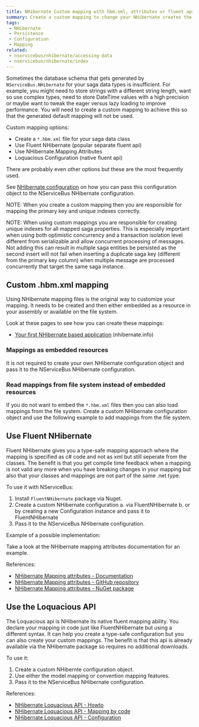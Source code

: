 ```yaml
---
title: NHibernate Custom mapping with hbm.xml, attributes or fluent api
summary: Create a custom mapping to change your NHibernate creates the database schema using different techniques.
tags:
 - NHibernate
 - Persistence
 - Configuration
 - Mapping
related:
 - nservicebus/nhibernate/accessing-data
 - nservicebus/nhibernate/index
---
```



Sometimes the database schema that gets generated by `NServiceBus.NHibernate` for your saga data types is insufficient. For example, you might need to store strings with a different string length, want so use complex types, need to store DateTime values with a high precision or maybe want to tweak the eager versus lazy loading to improve performance. You will need to create a custom mapping to achieve this so that the generated default mapping will not be used.

Custom mapping options:

* Create a `*.hbm.xml` file for your saga data class
* Use Fluent NHibernate (popular separate fluent api)
* Use NHibernate.Mapping.Attributes
* Loquacious Configuration (native fluent api)

There are probably even other options but these are the most frequently used.

See [NHibernate configuration](configuration) on how you can pass this configuration object to the NServiceBus NHibernate configuration.

NOTE: When you create a custom mapping then you are responsible for mapping the primary key and unique indexes correctly.


NOTE: When using custom mappings you are responsible for creating unique indexes for all mapped saga properties. This is especially important when using both optimistic concurrency and a transaction isolation level different from serializable and allow concurrent processing of messages. Not adding this can result in multiple saga entities be persisted as the second insert will not fail when inserting a duplicate saga key (different from the primary key column) when multiple message  are processed concurrently that target the same saga instance.


## Custom .hbm.xml mapping

Using NHibernate mapping files is the original way to customize your mapping. It needs to be created and then either embedded as a resource in your assembly or available on the file system.

Look at these pages to see how you can create these mappings:

* [Your first NHibernate based application](http://nhibernate.info/doc/tutorials/first-nh-app/your-first-nhibernate-based-application.html) (nhibernate.info)


### Mappings as embedded resources

It is not required to create your own NHibernate configuration object and pass it to the NServiceBus NHibernate configuration.


### Read mappings from file system instead of embedded resources

If you do not want to embed the `*.hbm.xml` files then you can also load mappings from the file system. Create a custom NHibernate configuration object and use the following example to add mappings from the file system.

<!-- import NHibernateLoadMappingsFromFileSystem -->

## Use Fluent NHibernate

Fluent NHibernate gives you a type-safe mapping approach where the mapping is specified as c# code and not as xml but still seperate from the classes. The benefit is that you get compile time feedback when a mapping is not valid any more when you have breaking changes in your mapping but also that your classes and mappings are not part of the same .net type.

To use it with NServiceBus:

1. Install `FluentNHibernate` package via Nuget.
2. Create a custom NHibernate configuration
a. via FluentNHibernate
b. or by creating a new Configuration instance and pass it to FluentNHibernate
3. Pass it to the NServiceBus NHibernate configuration.


Example of a possible implementation:

<!-- import NHibernateInitWithFluentNHibernate

Its best to read the [Getting started](https://github.com/jagregory/fluent-nhibernate/wiki/Getting-started) article from the FluentNHibernate project to see how you create mappings.


References:

* [Fluent NHibernate - Website](http://www.fluentnhibernate.org)
* [Fluent NHibernate - Nuget package](http://www.nuget.org/packages/FluentNHibernate/)
* [Fluent NHibernate - GitHub Repository](https://github.com/jagregory/fluent-nhibernate)
* [Fluent NHibernate - Getting Started](https://github.com/jagregory/fluent-nhibernate/wiki/Getting-started)


## Use NHibernate.Mapping.Attributes

With NHibernate.Attributes you can decorate your saga data classes. This keeps your classes, mapping and schema data very close. Your saga types have a dependency on the NHibernate.Attributes assembly.

How NHibernate.Attributes works is that it needs to know which types it needs to scan, then it create a regular NHibernate mapping configuration that gets passed to your NHibernate configuration.

1. Add the nuget package `NHibernate.Mapping.Attributes`
2. Create a custom NHibernate configuration object.
3. Initialite the attribute mapping (see sample below).
4. Pass it to the NServiceBus NHibernate configuration.


Initialize the NHibernate attribute based mappings:

<!-- NHibernateInitWithNHibernateMappingAttributes -->

Take a look at the NHibernate mapping attributes documentation for an example.


References:
* [NHibernate Mapping attributes - Documentation](http://nhibernate.info/doc/nhibernate-reference/mapping-attributes.html)
* [NHibernate Mapping attributes - GitHub repository](https://github.com/nhibernate/NHibernate.Mapping.Attributes)
* [NHibernate Mapping attributes - NuGet package](http://www.nuget.org/packages/NHibernate.Mapping.Attributes/)


## Use the Loquacious API

The Loquacious api is NHibernate its native fluent mapping ability. You declare your mapping in code just like FluentNHibernate but using a different syntax. It can help you create a type-safe configuration but you can also create your custom mappings. The benefit is that this api is already available via the NHibernate package so requires no additional downloads.

To use it:

1. Create a custom NHibernte configuration object.
2. Use either the model mapping or convention mapping features.
3. Pass it to the NServiceBus NHibernate configuration.



References:

* [NHibernate Loquacious API - Howto](http://nhibernate.info/doc/howto/mapping/a-fully-working-skeleton-for-sexy-loquacious-nh.html)
* [NHibernate Loquacious API - Mapping by code](http://fabiomaulo.blogspot.nl/2011/04/nhibernate-32-mapping-by-code.html)
* [NHibernate Loquacious API - Configuration](http://nhibernate.info/blog/2011/01/21/loquacious-configuration-in-nhibernate-3.html)


